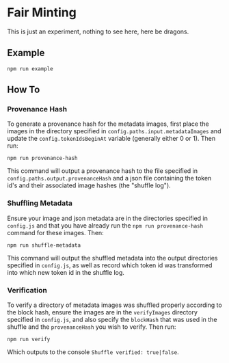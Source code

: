 # Fair Minting

This is just an experiment, nothing to see here, here be dragons.

## Example

```
npm run example
```

## How To

### Provenance Hash

To generate a provenance hash for the metadata images, first place the images in the directory specified in `config.paths.input.metadataImages` and update the `config.tokenIdsBeginAt` variable (generally either 0 or 1). Then run:

```
npm run provenance-hash
```

This command will output a provenance hash to the file specified in `config.paths.output.provenanceHash` and a json file containing the token id's and their associated image hashes (the "shuffle log").

### Shuffling Metadata

Ensure your image and json metadata are in the directories specified in `config.js` and that you have already run the `npm run provenance-hash` command for these images. Then:

```
npm run shuffle-metadata
```

This command will output the shuffled metadata into the output directories specified in `config.js`, as well as record which token id was transformed into which new token id in the shuffle log.

### Verification

To verify a directory of metadata images was shuffled properly according to the block hash, ensure the images are in the `verifyImages` directory specified in `config.js`, and also specify the `blockHash` that was used in the shuffle and the `provenanceHash` you wish to verify. Then run:

```
npm run verify
```

Which outputs to the console `Shuffle verified: true|false`.
